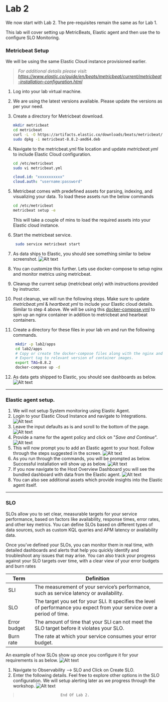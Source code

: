 # Lab 2

We now start with Lab 2. The pre-requisites remain the same as for Lab 1.

This lab will cover setting up MetricBeats, Elastic agent and then use the to configure SLO Monitoring.

### Metricbeat Setup

We will be using the same Elastic Cloud instance provisioned earlier.
>*For additional details please visit: https://www.elastic.co/guide/en/beats/metricbeat/current/metricbeat-installation-configuration.html*

1. Log into your lab virtual machine.
2. We are using the latest versions available. Please update the versions as per your need.
3. Create a directory for Metricbeat download.
   ```bash
   mkdir metricbeat
   cd metricbeat
   curl -L -O https://artifacts.elastic.co/downloads/beats/metricbeat/metricbeat-8.8.2-amd64.deb
   sudo dpkg -i metricbeat-8.8.2-amd64.deb
   ```
4. Navigate to the metricbeat.yml file location and update *metricbeat.yml* to include Elastic Cloud configuration.
   ```bash
   cd /etc/metricbeat
   sudo vi metricbeat.yml
   ```   
   ```yml
   cloud.id: "xxxxxxxxxxx"
   cloud.auth: "username:password" 
   ```
5. Metricbeat comes with predefined assets for parsing, indexing, and visualizing your data. 
   To load these assets run the below commands
   ```bash
   cd /etc/metricbeat
   metricbeat setup -e
   ```
   This will take a couple of mins to load the required assets into your Elastic cloud instance.
6. Start the metricbeat service.
   ```bash
    sudo service metricbeat start
   ```
7. As data ships to Elastic, you should see something similar to below screenshot.
    ![Alt text](../assets/image-13.png)

8. You can customize this further. Lets use docker-compose to setup nginx and monitor metrics using metricbeat.
9. Cleanup the current setup (metricbeat only) with instructions provided by instructor.
10. Post cleanup, we will run the following steps. Make sure to update *metricbeat.yml* & *heartbeat.yml* to include your Elastic cloud details. Similar to step 4 above.
 We will be using this [docker-compose.yml](docker-compose.yml) to spin up an nginx container in addition to metricbeat and hearbeat containers. 
11. Create a directory for these files in your lab vm and run the following commands. 
    ```bash
     mkdir -p lab2/apps
     cd lab2/apps
     # Copy or create the docker-compose files along with the nginx and beats files)
     # Export tag to relevant version of container images.
     export TAG=8.8.2
     docker-compose up -d
    ```
12. As data gets shipped to Elastic, you should see dashboards as below.
    ![Alt text](../assets/image-14.png)
---

### Elastic agent setup.

1. We will not setup System monitoring using Elastic Agent.
2. Login to your Elastic Cloud Instance and navigate to Integrations.
   ![Alt text](../assets/image-15.png)
3. Leave the input defaults as is and scroll to the bottom of the page.
   ![Alt text](../assets/image-16.png)
4. Provide a name for the agent policy and click on "*Save and Continue*".
   ![Alt text](../assets/image-17.png)
5. This will now prompt you to add an Elastic agent to your host. Follow through the steps suggested in the screen.
   ![Alt text](../assets/image-18.png)
6. As you run through the commands, you will be prompted as below. Successful installation will show up as below.
   ![Alt text](../assets/image-19.png)
7. If you now navigate to the Host Overview Dashboard you will see the bundled dashboard with data from the Elastic agent.
   ![Alt text](../assets/image-20.png)
8. You can also see additional assets which provide insights into the Elastic agent itself.
---
### SLO

SLOs allow you to set clear, measurable targets for your service performance, based on factors like availability, response times, error rates, and other key metrics. You can define SLOs based on different types of data sources, such as custom KQL queries and APM latency or availability data.

Once you’ve defined your SLOs, you can monitor them in real time, with detailed dashboards and alerts that help you quickly identify and troubleshoot any issues that may arise. You can also track your progress against your SLO targets over time, with a clear view of your error budgets and burn rates

| Term         | Definition                                                                 |
|--------------|-----------------------------------------------------------------------------|
| SLI          | The measurement of your service’s performance, such as service latency or availability. |
| SLO          | The target you set for your SLI. It specifies the level of performance you expect from your service over a period of time. |
| Error budget | The amount of time that your SLI can not meet the SLO target before it violates your SLO. |
| Burn rate    | The rate at which your service consumes your error budget.                    |

An example of how SLOs show up once you configure it for your requirements is as below.
![Alt text](https://www.elastic.co/guide/en/observability/current/images/slo-dashboard.png)

1. Navigate to Observability --> SLO and Click on Create SLO.
2. Enter the following details. Feel free to explore other options in the SLO configuration. We will setup alerting later as we progress through the workshop.
   ![Alt text](../assets/image-21.png)

>                        End Of Lab 2.


